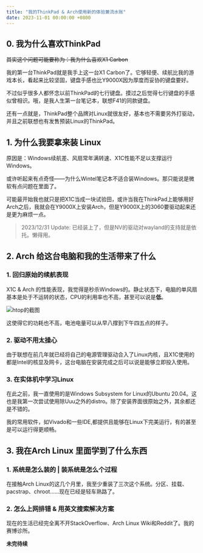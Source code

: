 ```yaml
---
title: "我的ThinkPad & Arch使用新的体验兼流水账"
date: 2023-11-01 00:00:00 +0800
---
```


## 0. 我为什么喜欢ThinkPad

~~其实这个问题可能要称为：我为什么喜欢X1 Carbon~~

我的第一台ThinkPad就是我手上这一台X1 Carbon了。它够轻便、续航比我的游戏本长，看起来比较坚固，键盘手感也比Y9000X因为厚度而妥协的键盘要好。

不过似乎很多人都怀念以前ThinkPad的七行键盘。摸过之后觉得七行键盘的手感似曾相识。哦，是我人生第一台笔记本，联想F41的同款键盘。

还有一点就是，ThinkPad整个品牌对Linux就很友好，基本也不需要另外打驱动，并且之前联想也有发售预装Linux的ThinkPad。

## 1. 为什么我要拿来装 Linux 

原因是：Windows续航差、风扇常年满转速、X1C性能不足以支撑运行Windows。

或许听起来有点奇怪——为什么Wintel笔记本不适合装Windows。那只能说是微软有点问题在里面了。

可能最开始我也就只是把X1C当成一块试验田，或许当我在ThinkPad上能够用好Arch之后，我就会在Y9000X上安装Arch，但是Y9000X上的3060要驱动起来还是更为麻烦一点。

> 2023/12/31 Update:
> 已经装上了，但是NV的驱动对wayland的支持就是依托。懒得用。

## 2. Arch 给这台电脑和我的生活带来了什么

### 1. 回归原始的续航表现

X1C & Arch 的性能表现，我觉得是秒杀Windows的。静止状态下，电脑的单风扇基本是处于不运转的状态，CPU的利用率也不高，甚至可以说是**低**。

![htop的截图](https://s2.loli.net/2023/10/26/En1PwlNiL6thHRC.png)

这使得它的功耗也不高，电池电量可以从早八撑到下午四五点的样子。

### 2. 驱动不用太操心

由于联想在前几年就已经将自己的电源管理驱动合入了Linux内核，且X1C使用的都是Intel的核显及网卡，这台电脑在安装完成之后可以说是能够立即投入使用。

### 3. 在实体机中学习Linux

在此之前，我一直使用的是Windows Subsystem for Linux的Ubuntu 20.04。这也是我第一次尝试使用除Uuu之外的distro。除了安装界面很原始之外，其余都还是不错的。

我的常用软件，如Vivado和一些IDE,都提供且能够在Linux下完美运行，有的甚至是可以运行得更顺畅。

## 3. 我在Arch Linux 里面学到了什么东西

### 1. 系统是怎么装的 | 装系统是怎么个过程

在接触Arch Linux的这几个月里，我至少重装了三次这个系统。分区、挂载、pacstrap、chroot......现在已经是轻车熟路了。

### 2. 怎么上网排错 & 用英文搜索解决方案

现在的生活已经完全离不开StackOverflow、Arch Linux Wiki和Reddit了。我的赛博诊所。

**未完待续**
